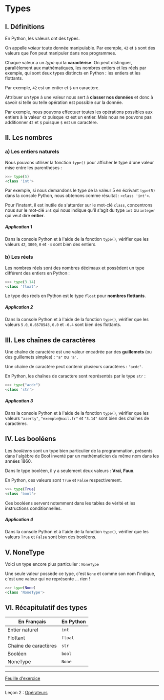 # Types

## I. Définitions

En Python, les valeurs ont des types. 

On appelle *valeur* toute donnée manipulable. Par exemple, `42` et `$` sont des valeurs que l'on peut manipuler dans nos programmes.

Chaque valeur a un *type* qui la **caractérise**. On peut distinguer, parallèlement aux mathématiques, les nombres entiers et les réels par exemple, qui sont deux types distincts en Python : les entiers et les flottants.

Par exemple, `42` est un entier et `$` un caractère.

Attribuer un type à une valeur nous sert à **classer nos données** et donc à savoir si telle ou telle opération est possible sur la donnée.

Par exemple, nous pouvons effectuer toutes les opérations possibles aux entiers à la valeur `42` puisque `42` est un entier. Mais nous ne pouvons pas additionner `42` et `$` puisque `$` est un caractère.

## II. Les nombres

### a) Les entiers naturels

Nous pouvons utiliser la fonction `type()` pour afficher le type d'une valeur mise entre les parenthèses :

```python
>>> type(5)
<class 'int'>
```

Par exemple, si nous demandons le type de la valeur 5 en écrivant `type(5)` dans la console Python, nous obtenons comme résultat : `<class 'int'>`.

Pour l'instant, il est inutile de s'attarder sur le mot-clé `class`, concentrons nous sur le mot-clé `int` qui nous indique qu'il s'agit du type `int` ou `integer` qui veut dire **entier**.

##### Application 1

Dans la console Python et à l'aide de la fonction `type()`, vérifier que les valeurs `42`, `3000`, `0` et `-4` sont bien des entiers.

### b) Les réels

Les nombres réels sont des nombres décimaux et possèdent un type différent des entiers en Python :

```python
>>> type(3.14)
<class 'float'>
```

Le type des réels en Python est le type ``float`` pour **nombres flottants**.

##### Application 2

Dans la console Python et à l'aide de la fonction `type()`, vérifier que les valeurs `5.0`, `0.6578543`, `0.0` et `-6.4` sont bien des flottants.

## III. Les chaînes de caractères

Une chaîne de caractère est une valeur encadrée par des **guillemets** (ou des guillemets simples) : ``"a"``  ou ``'a'``.

Une chaîne de caractère peut contenir plusieurs caractères : ``"acdc"``.

En Python, les chaînes de caractère sont représentés par le type ``str``  :

```python
>>> type("acdc")
<class 'str'>
```

##### Application 3

Dans la console Python et à l'aide de la fonction `type()`, vérifier que les valeurs `"azerty"`, `"exemple@mail.fr"` et `"3.14"` sont bien des chaînes de caractères.

## IV. Les booléens

Les *booléens* sont un type bien particulier de la programmation, présents dans l'algèbre de Bool inventé par un mathématicien du même nom dans les années 1860.

Dans le type booléen, il y a seulement deux valeurs : **Vrai**, **Faux**.

En Python, ces valeurs sont ``True`` et ``False`` respectivement. 

```python
>>> type(True)
<class 'bool'>
```

Ces booléens servent notemment dans les tables de vérité et les instructions conditionnelles.

##### Application 4

Dans la console Python et à l'aide de la fonction `type()`, vérifier que les valeurs `True` et `False` sont bien des booléens.

## V. NoneType

Voici un type encore plus particulier : ``NoneType`` 

Une seule valeur possède ce type, c'est ``None`` et comme son nom l'indique, c'est une valeur qui ne représente ... rien !

```python
>>> type(None)
<class 'NoneType'>
```

## VI. Récapitulatif des types

| En Français | En Python |
|----|----|
|Entier naturel | `int` |
| Flottant | `float` |
| Chaîne de caractères | `str` |
| Booléen | `bool` |
| NoneType | `None` |

_________

[Feuille d'exercice](./Exercices/Exercices_types.md)
_________

Leçon 2 : [Opérateurs](./Opérateurs.md)
